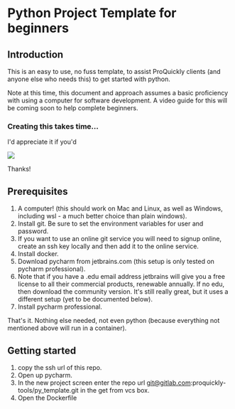 # Python Project Template for beginners

## Introduction

This is an easy to use, no fuss template, to assist ProQuickly clients (and
anyone else who needs this) to get started with python.

Note at this time, this document and approach assumes a basic proficiency with
using a computer for software development. A video guide for this will be
coming soon to help complete beginners.

### Creating this takes time...
I'd appreciate it if you'd

<a href="https://www.buymeacoffee.com/proquickly"><img src="https://img.buymeacoffee.com/button-api/?text=Buy me a coffee&emoji=&slug=proquickly&button_colour=FFDD00&font_colour=000000&font_family=Poppins&outline_colour=000000&coffee_colour=ffffff" /></a>

Thanks!

## Prerequisites
1. A computer! (this should work on Mac and Linux, as well as Windows,
including wsl - a much better choice than plain windows).
1. Install git. Be sure to set the environment variables for user and password.
1. If you want to use an online git service you will need to signup online,
create an ssh key locally and then add  it to the online service.
1. Install docker.
1. Download pycharm from jetbrains.com (this setup is only tested on pycharm professional).
1. Note that if you have a .edu email address jetbrains will give you a free
license to all their commercial products, renewable annually. If no edu, then
download the community version. It's still really great, but it uses a different setup (yet to be documented below).
1. Install pycharm professional.

That's it. Nothing else needed, not even python (because everything not
mentioned above will run in a container).


## Getting started
1. copy the ssh url of this repo.
1. Open up pycharm.
1. In the new project screen enter the repo url git@gitlab.com:proquickly-tools/py_template.git in the get from vcs box.
1. Open the Dockerfile
